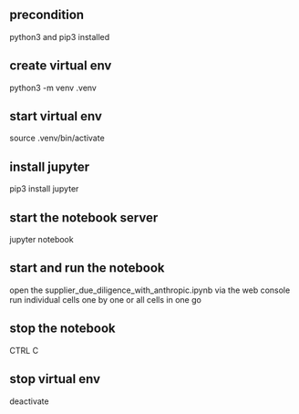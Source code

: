 ## precondition
python3 and pip3 installed

## create virtual env
python3 -m venv .venv

## start virtual env
source .venv/bin/activate

## install jupyter 
pip3 install jupyter

## start the notebook server
jupyter notebook

## start and run the notebook
open the supplier_due_diligence_with_anthropic.ipynb via the web console
run individual cells one by one or all cells in one go

## stop the notebook
CTRL C

## stop virtual env
deactivate
